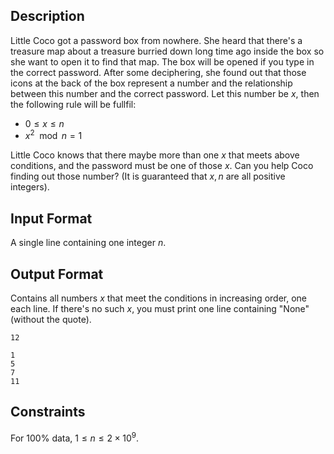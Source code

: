 ## Description

Little Coco got a password box from nowhere. She heard that there's a treasure map about a treasure burried down long time ago inside the box so she want to open it to find that map. The box will be opened if you type in the correct password. After some deciphering, she found out that those icons at the back of the box represent a number and the relationship between this number and the correct password. Let this number be $x$, then the following rule will be fullfil:
* $0 \le x \le n$
* $x^2 \mod n = 1$

Little Coco knows that there maybe more than one $x$ that meets above conditions, and the password must be one of those $x$. Can you help Coco finding out those number? (It is guaranteed that $x, n$ are all positive integers).

## Input Format

A single line containing one integer $n$.

## Output Format

Contains all numbers $x$ that meet the conditions in increasing order, one each line. If there's no such $x$, you must print one line containing "None" (without the quote).

```input1
12
```
```output1
1
5
7
11
```

## Constraints

For $100\%$ data, $1 \le n \le 2 \times 10^9$.

